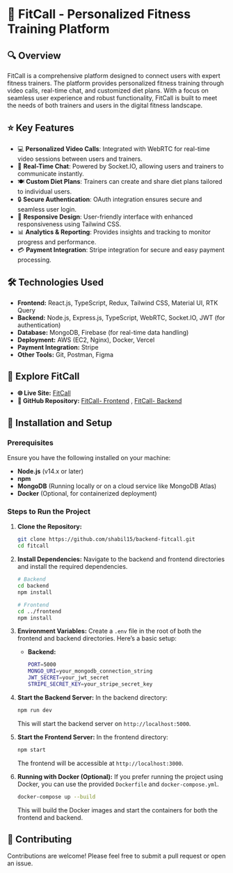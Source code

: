 # 💪 FitCall - Personalized Fitness Training Platform

## 🔍 Overview
FitCall is a comprehensive platform designed to connect users with expert fitness trainers. The platform provides personalized fitness training through video calls, real-time chat, and customized diet plans. With a focus on seamless user experience and robust functionality, FitCall is built to meet the needs of both trainers and users in the digital fitness landscape.

## ⭐ Key Features
- 💻 **Personalized Video Calls**: Integrated with WebRTC for real-time video sessions between users and trainers.
- 📨 **Real-Time Chat**: Powered by Socket.IO, allowing users and trainers to communicate instantly.
- 🍽️ **Custom Diet Plans**: Trainers can create and share diet plans tailored to individual users.
- 🔒 **Secure Authentication**: OAuth integration ensures secure and seamless user login.
- 📱 **Responsive Design**: User-friendly interface with enhanced responsiveness using Tailwind CSS.
- 📊 **Analytics & Reporting**: Provides insights and tracking to monitor progress and performance.
- 💳 **Payment Integration**: Stripe integration for secure and easy payment processing.

## 🛠️ Technologies Used
- **Frontend:** React.js, TypeScript, Redux, Tailwind CSS, Material UI, RTK Query
- **Backend:** Node.js, Express.js, TypeScript, WebRTC, Socket.IO, JWT (for authentication)
- **Database:** MongoDB, Firebase (for real-time data handling)
- **Deployment:** AWS (EC2, Nginx), Docker, Vercel
- **Payment Integration:** Stripe
- **Other Tools:** Git, Postman, Figma


## 🎥 Explore FitCall

- **🌐 Live Site:** [FitCall](https://fitcall-beta.vercel.app/)
- **📂 GitHub Repository:** [FitCall- Frontend](https://github.com/shabil15/fitcall--frontend) , [FitCall- Backend](https://github.com/shabil15/backend-fitcall)



## 🚀 Installation and Setup

### Prerequisites
Ensure you have the following installed on your machine:
- **Node.js** (v14.x or later)
- **npm** 
- **MongoDB** (Running locally or on a cloud service like MongoDB Atlas)
- **Docker** (Optional, for containerized deployment)

### Steps to Run the Project
1. **Clone the Repository:**
    ```bash
    git clone https://github.com/shabil15/backend-fitcall.git
    cd fitcall
    ```
2. **Install Dependencies:** Navigate to the backend and frontend directories and install the required dependencies.
    ```bash
    # Backend
    cd backend
    npm install

    # Frontend
    cd ../frontend
    npm install
    ```
3. **Environment Variables:** Create a `.env` file in the root of both the frontend and backend directories. Here’s a basic setup:
    - **Backend:**
        ```bash
        PORT=5000
        MONGO_URI=your_mongodb_connection_string
        JWT_SECRET=your_jwt_secret
        STRIPE_SECRET_KEY=your_stripe_secret_key
        ```
4. **Start the Backend Server:** In the backend directory:
    ```bash
    npm run dev
    ```
    This will start the backend server on `http://localhost:5000`.

5. **Start the Frontend Server:** In the frontend directory:
    ```bash
    npm start
    ```
    The frontend will be accessible at `http://localhost:3000`.

6. **Running with Docker (Optional):** If you prefer running the project using Docker, you can use the provided `Dockerfile` and `docker-compose.yml`.
    ```bash
    docker-compose up --build
    ```
    This will build the Docker images and start the containers for both the frontend and backend.

## 🤝 Contributing
Contributions are welcome! Please feel free to submit a pull request or open an issue.



